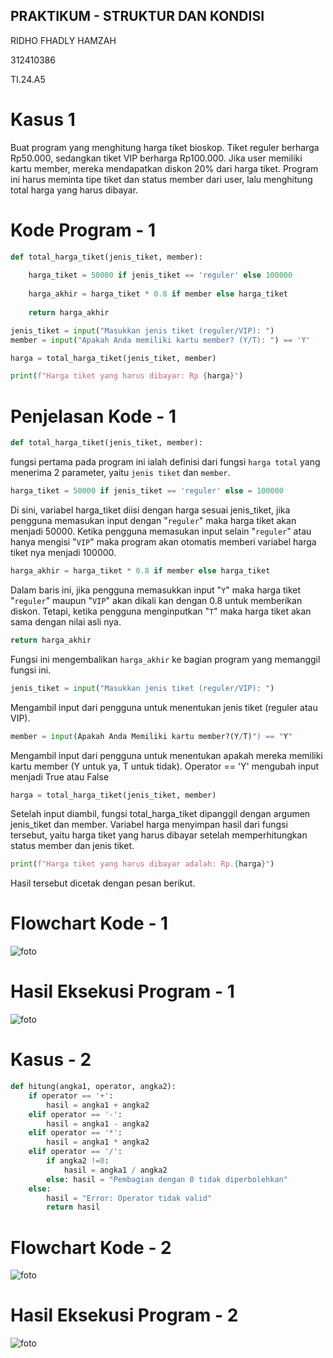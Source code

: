 ## PRAKTIKUM - STRUKTUR DAN KONDISI

RIDHO FHADLY HAMZAH

312410386

TI.24.A5

# Kasus 1
Buat program yang menghitung harga tiket bioskop. Tiket reguler berharga Rp50.000,
sedangkan tiket VIP berharga Rp100.000. Jika user memiliki kartu member, mereka
mendapatkan diskon 20% dari harga tiket. Program ini harus meminta tipe tiket dan status
member dari user, lalu menghitung total harga yang harus dibayar.
# Kode Program - 1
``` python
def total_harga_tiket(jenis_tiket, member):
    
    harga_tiket = 50000 if jenis_tiket == 'reguler' else 100000
    
    harga_akhir = harga_tiket * 0.8 if member else harga_tiket
    
    return harga_akhir

jenis_tiket = input("Masukkan jenis tiket (reguler/VIP): ")
member = input("Apakah Anda memiliki kartu member? (Y/T): ") == 'Y'

harga = total_harga_tiket(jenis_tiket, member)

print(f"Harga tiket yang harus dibayar: Rp {harga}")
```
# Penjelasan Kode - 1
``` python
def total_harga_tiket(jenis_tiket, member):
```
fungsi pertama pada program ini ialah definisi dari fungsi `harga total` yang menerima 2 parameter, yaitu `jenis tiket` dan `member`.
``` python
harga_tiket = 50000 if jenis_tiket == 'reguler' else = 100000
```
Di sini, variabel harga_tiket diisi dengan harga sesuai jenis_tiket,
jika pengguna memasukan input dengan "`reguler`" maka harga tiket akan menjadi 50000.
Ketika pengguna memasukan input selain "`reguler`" atau hanya mengisi "`VIP`" maka program akan otomatis memberi variabel harga tiket nya menjadi 100000.
``` python
harga_akhir = harga_tiket * 0.8 if member else harga_tiket
```
Dalam baris ini, jika pengguna memasukkan input "`Y`" maka harga tiket "`reguler`" maupun "`VIP`" akan dikali kan dengan 0.8 untuk memberikan diskon. Tetapi, ketika pengguna menginputkan "`T`" maka harga tiket akan sama dengan nilai asli nya.
``` python
return harga_akhir
```
Fungsi ini mengembalikan `harga_akhir` ke bagian program yang memanggil fungsi ini.
``` python
jenis_tiket = input("Masukkan jenis tiket (reguler/VIP): ")
```
Mengambil input dari pengguna untuk menentukan jenis tiket (reguler atau VIP).
``` python
member = input(Apakah Anda Memiliki kartu member?(Y/T)") == "Y"
```
Mengambil input dari pengguna untuk menentukan apakah mereka memiliki kartu member (Y untuk ya, T untuk tidak). Operator == 'Y' mengubah input menjadi True atau False
``` python
harga = total_harga_tiket(jenis_tiket, member)
```
Setelah input diambil, fungsi total_harga_tiket dipanggil dengan argumen jenis_tiket dan member.
Variabel harga menyimpan hasil dari fungsi tersebut, yaitu harga tiket yang harus dibayar setelah memperhitungkan status member dan jenis tiket.
``` python
print(f"Harga tiket yang harus dibayar adalah: Rp.{harga}")
```
Hasil tersebut dicetak dengan pesan berikut.

# Flowchart Kode - 1
![foto](https://github.com/Nakii-ru/foto/blob/main/Untitled%20Diagram.drawio(2).png?raw=true)
# Hasil Eksekusi Program - 1
![foto](https://github.com/Nakii-ru/foto/blob/main/Screenshot%202024-10-27%20180053.png?raw=true)

# Kasus - 2
``` python
def hitung(angka1, operator, angka2):
    if operator == '+':
        hasil = angka1 + angka2
    elif operator == '-':
        hasil = angka1 - angka2
    elif operator == '*':
        hasil = angka1 * angka2
    elif operator == '/':
        if angka2 !=0:
            hasil = angka1 / angka2
        else: hasil = "Pembagian dengan 0 tidak diperbolehkan"
    else:
        hasil = "Error: Operator tidak valid"
        return hasil
```
# Flowchart Kode - 2
![foto](https://github.com/Nakii-ru/foto/blob/main/Untitled%20Diagram.drawio(6).png?raw=true)
# Hasil Eksekusi Program - 2
![foto](https://github.com/Nakii-ru/foto/blob/main/Screenshot%202024-10-27%20230233.png?raw=true)
